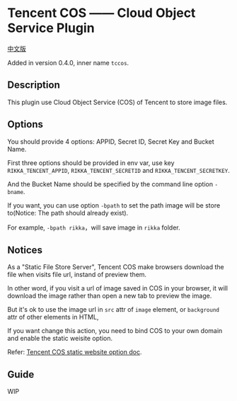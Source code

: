 # Tencent COS —— Cloud Object Service Plugin

[中文版][version-zh]

Added in version 0.4.0, inner name `tccos`.

## Description

This plugin use Cloud Object Service (COS) of Tencent to store image files.

## Options

You should provide 4 options: APPID, Secret ID, Secret Key and Bucket Name.

First three options should be provided in env var, use key `RIKKA_TENCENT_APPID`, `RIKKA_TENCENT_SECRETID` and `RIKKA_TENCENT_SECRETKEY`.

And the Bucket Name should be specified by the command line option `-bname`.

If you want, you can use option `-bpath` to set the path image will be store to(Notice: The path should already exist).

For example, `-bpath rikka`，will save image in `rikka` folder.

## Notices

As a "Static File Store Server", Tencent COS make browsers download the file when visits file url, instand of preview them.

In other word, if you visit a url of image saved in COS in your browser, it will download the image rather than open a new tab to preview the image. 

But it's ok to use the image url in `src` attr of `image` element, or `background` attr of other elements in HTML, 

If you want change this action, you need to bind COS to your own domain and enable the static weisite option.

Refer: [Tencent COS static website option doc][tencent-cos-static-website-doc].

## Guide

WIP

[version-zh]: https://github.com/7sDream/rikka/blob/master/plugins/tencent/cos/README.zh.md
[tencent-cos-static-website-doc]: https://www.qcloud.com/doc/product/227/%E9%85%8D%E7%BD%AE%E8%AF%A6%E6%83%85#5-静态网站
